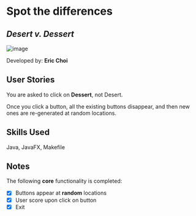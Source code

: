 # Spot the differences

## *Desert v. Dessert*

![image](https://user-images.githubusercontent.com/39285147/153736290-b64be07a-c89a-40e2-ab15-2c1022592467.png)

Developed by: **Eric Choi**

## User Stories

You are asked to click on **Dessert**, not Desert.

Once you click a button, all the existing buttons disappear, and then new ones are re-generated at random locations.

## Skills Used
Java, JavaFX, Makefile

## Notes

The following **core** functionality is completed:

* [X] Buttons appear at **random** locations
* [X] User score upon click on button
* [X] Exit

